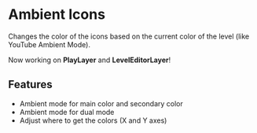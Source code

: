 # Ambient Icons

Changes the color of the icons based on the current color of the level (like <cr>YouTube</c> Ambient Mode).

Now working on **PlayLayer** and **LevelEditorLayer**!

## Features

- Ambient mode for main color and secondary color
- Ambient mode for dual mode
- Adjust where to get the colors (X and Y axes)
